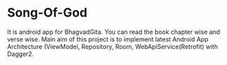 # Song-Of-God
It is android app for BhagvadGita. You can read the book chapter wise and verse wise. Main aim of this project is to implement latest Android App Architecture (ViewModel, Repository, Room, WebApiService(Retrofit) with Dagger2. 
